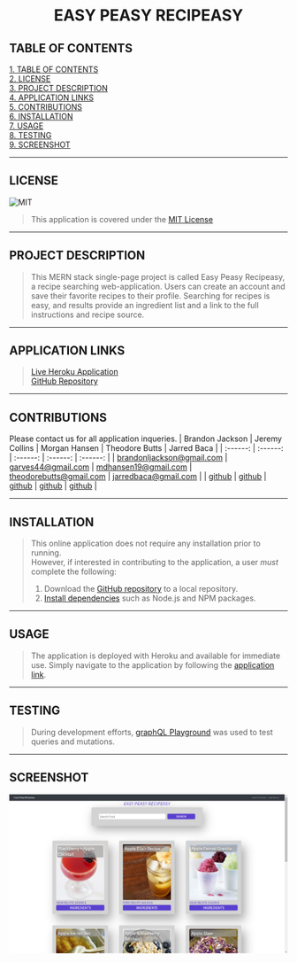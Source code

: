 # <div align="center">**EASY PEASY RECIPEASY**</div>

## **TABLE OF CONTENTS**

[1. TABLE OF CONTENTS](#TABLE-OF-CONTENTS)  
[2. LICENSE](#LICENSE)  
[3. PROJECT DESCRIPTION](#PROJECT-DESCRIPTION)  
[4. APPLICATION LINKS](#APPLICATION-LINKS)  
[5. CONTRIBUTIONS](#CONTRIBUTIONS)  
[6. INSTALLATION](#INSTALLATION)  
[7. USAGE](#USAGE)  
[8. TESTING](#TESTING)  
[9. SCREENSHOT](#SCREENSHOT)

---

## **LICENSE**

![MIT](https://img.shields.io/badge/License-MIT-blue.svg)

> This application is covered under the [MIT License](https://opensource.org/licenses/MIT)

---

## **PROJECT DESCRIPTION**

> This MERN stack single-page project is called Easy Peasy Recipeasy, a recipe searching web-application. Users can create an account and save their favorite recipes to their profile. Searching for recipes is easy, and results provide an ingredient list and a link to the full instructions and recipe source.

---

## **APPLICATION LINKS**

> [Live Heroku Application](https://easypeasyrecipeasy.herokuapp.com/)  
> [GitHub Repository](https://github.com/garves44/project3)

---

## **CONTRIBUTIONS**

Please contact us for all application inqueries.
| Brandon Jackson | Jeremy Collins | Morgan Hansen | Theodore Butts | Jarred Baca |
| :------: | :------: | :------: | :------: | :------: |
| <brandonljackson@gmail.com> | <garves44@gmail.com> | <mdhansen19@gmail.com> | <theodorebutts@gmail.com> | <jarredbaca@gmail.com> |
| [github](https://github.com/brandonljackson23) | [github](https://github.com/garves44) | [github](https://github.com/mhans19) | [github](https://github.com/theodorebutts) | [github](https://github.com/jbaca22) |

---

## **INSTALLATION**

> This online application does not require any installation prior to running.  
> However, if interested in contributing to the application, a user _must_ complete the following:
>
> 1. Download the [GitHub repository](https://github.com/garves44/project3) to a local repository.
> 2. [Install dependencies](#DEVELOPMENT) such as Node.js and NPM packages.

---

## **USAGE**

> The application is deployed with Heroku and available for immediate use. Simply navigate to the application by following the [application link](LINK!!!).

---

## **TESTING**

> During development efforts, [graphQL Playground](https://www.graphqlbin.com/v2/new) was used to test queries and mutations.

---

## **SCREENSHOT**

![](/assets/images/homepage.PNG)
